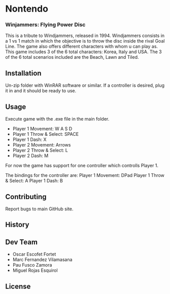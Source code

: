 # Nontendo
### Winjammers: Flying Power Disc
This is a tribute to Windjammers, released in 1994.
Windjammers consists in a 1 vs 1 match in which the objective is to throw the disc inside the rival Goal Line.
The game also offers different characters with whom u can play as. This game includes 3 of the 6 total characters: Korea, Italy and USA.
The 3 of the 6 total scenarios included are the Beach, Lawn and Tiled.

## Installation
Un-zip folder with WinRAR software or similar. If a controller is desired, plug it in and it should be ready to use.

## Usage
Execute game with the .exe file in the main folder.
* Player 1 Movement: W A S D
* Player 1 Throw & Select: SPACE
* Player 1 Dash: X
* Player 2 Movement: Arrows
* Player 2 Throw & Select: L
* Player 2 Dash: M

For now the game has support for one controller which controlls Player 1.

The bindings for the controller are:
Player 1 Movement: DPad
Player 1 Throw & Select: A
Player 1 Dash: B


## Contributing
Report bugs to main GitHub site.

## History


## Dev Team
* Oscar Escofet Fortet
* Marc Fernandez Vilamasana
* Pau Fusco Zamora
* Miguel Rojas Esquirol

## License
